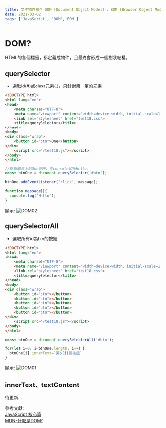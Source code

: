 ```yaml
---
title: 文件物件模型 DOM (Document Object Model) 、BOM (Browser Object Model)
date: 2021-03-02
tags: ['JavaScript', 'DOM','BOM']
---
```


# DOM?
HTML的各個標籤，都定義成物件，且最終會形成一個樹狀結構。

## querySelector

- 選取id(#)或class元素(.)，只針對第一筆的元素

``` HTML
<!DOCTYPE html>
<html lang="en">
<head>
    <meta charset="UTF-8">
    <meta name="viewport" content="width=device-width, initial-scale=1.0">
    <link rel="stylesheet" href="test18.css">
    <title>querySelector</title>
</head>
<body>
<div class="wrap">
    <button id="btn">One</button>
</div>
    <script src="/test18.js"></script>
</body>
</html>
```
``` javascript
//點擊網頁上的One按鈕，在console印出Hello。
const btnOne = document.querySelector('#btn');

btnOne.addEventListener('click', message);

function message(){
  console.log('Hello');
}
```
顯示:
![DOM02](https://i.imgur.com/5Jsnk8w.png)

## querySelectorAll

- 選取所有id為btn的按鈕

``` HTML
<!DOCTYPE html>
<html lang="en">
<head>
    <meta charset="UTF-8">
    <meta name="viewport" content="width=device-width, initial-scale=1.0">
    <link rel="stylesheet" href="test18.css">
    <title>querySelector</title>
</head>
<body>
<div class="wrap">
    <button id="btn"></button>
    <button id="btn"></button>
    <button id="btn"></button>
    <button id="btn"></button>
    <button id="btn"></button>
</div>
    <script src="/test18.js"></script>
</body>
</html>
```
```javascript
const btnOne = document.querySelectorAll('#btn');

for(let i=0; i<btnOne.length; i++) {
  btnOne[i].innerText=`第${i}個按鈕`;
}

```
顯示:
![DOM01](https://i.imgur.com/vbVH1hU.png)

## innerText、textContent

待更新...

參考文獻:<br/>
[JavaScript 核心篇](https://www.hexschool.com/courses/js-core.html "Title")<br/>
[MDN-什麼是DOM?](https://developer.mozilla.org/en-US/docs/Web/API/Document_Object_Model/Introduction#what_is_the_dom "Title")
